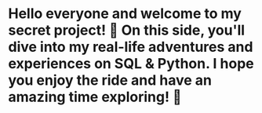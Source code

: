 # Hello everyone and welcome to my secret project! 🎉 On this side, you'll dive into my real-life adventures and experiences on SQL & Python. I hope you enjoy the ride and have an amazing time exploring! 🚀
